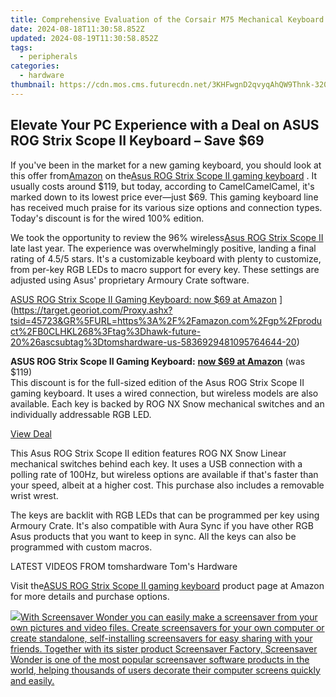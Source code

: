```yaml
---
title: Comprehensive Evaluation of the Corsair M75 Mechanical Keyboard with Bi-Directional Buttons Reviewed
date: 2024-08-18T11:30:58.852Z
updated: 2024-08-19T11:30:58.852Z
tags:
  - peripherals
categories:
  - hardware
thumbnail: https://cdn.mos.cms.futurecdn.net/3KHFwgnD2qvyqAhQW9Thnk-320-80.jpg
---
```


## Elevate Your PC Experience with a Deal on ASUS ROG Strix Scope II Keyboard – Save $69

If you've been in the market for a new gaming keyboard, you should look at this offer from[Amazon](https://tools.techidaily.com) on the[Asus ROG Strix Scope II gaming keyboard](https://target.georiot.com/Proxy.ashx?tsid=45723&GR%5FURL=https%3A%2F%2Famazon.com%2Fgp%2Fproduct%2FB0CLHKL268%3Ftag%3Dhawk-future-20%26ascsubtag%3Dtomshardware-us-2129996408012957823-20) . It usually costs around $119, but today, according to CamelCamelCamel, it's marked down to its lowest price ever—just $69\. This gaming keyboard line has received much praise for its various size options and connection types. Today's discount is for the wired 100% edition.

 We took the opportunity to review the 96% wireless[Asus ROG Strix Scope II](https://tools.techidaily.com) late last year. The experience was overwhelmingly positive, landing a final rating of 4.5/5 stars. It's a customizable keyboard with plenty to customize, from per-key RGB LEDs to macro support for every key. These settings are adjusted using Asus' proprietary Armoury Crate software.

[ASUS ROG Strix Scope II Gaming Keyboard: now $69 at Amazon](https://cdn.mos.cms.futurecdn.net/bAyy3cRHFSXh4g8m6NCWFK-200-100.jpg "ASUS ROG Strix Scope II Gaming Keyboard: now $69 at Amazon") ](https://target.georiot.com/Proxy.ashx?tsid=45723&GR%5FURL=https%3A%2F%2Famazon.com%2Fgp%2Fproduct%2FB0CLHKL268%3Ftag%3Dhawk-future-20%26ascsubtag%3Dtomshardware-us-5836929481095764644-20)

**ASUS ROG Strix Scope II Gaming Keyboard:** [**now $69 at Amazon**](https://target.georiot.com/Proxy.ashx?tsid=45723&GR%5FURL=https%3A%2F%2Famazon.com%2Fgp%2Fproduct%2FB0CLHKL268%3Ftag%3Dhawk-future-20%26ascsubtag%3Dtomshardware-us-4253601364460401298-20) (was $119)  
 This discount is for the full-sized edition of the Asus ROG Strix Scope II gaming keyboard. It uses a wired connection, but wireless models are also available. Each key is backed by ROG NX Snow mechanical switches and an individually addressable RGB LED.

[View Deal](https://target.georiot.com/Proxy.ashx?tsid=45723&GR%5FURL=https%3A%2F%2Famazon.com%2Fgp%2Fproduct%2FB0CLHKL268%3Ftag%3Dhawk-future-20%26ascsubtag%3Dtomshardware-us-5836929481095764644-20)

 This Asus ROG Strix Scope II edition features ROG NX Snow Linear mechanical switches behind each key. It uses a USB connection with a polling rate of 100Hz, but wireless options are available if that's faster than your speed, albeit at a higher cost. This purchase also includes a removable wrist wrest.

 The keys are backlit with RGB LEDs that can be programmed per key using Armoury Crate. It's also compatible with Aura Sync if you have other RGB Asus products that you want to keep in sync. All the keys can also be programmed with custom macros.

 LATEST VIDEOS FROM tomshardware Tom's Hardware

 Visit the[ASUS ROG Strix Scope II gaming keyboard](https://target.georiot.com/Proxy.ashx?tsid=45723&GR%5FURL=https%3A%2F%2Famazon.com%2Fgp%2Fproduct%2FB0CLHKL268%3Ftag%3Dhawk-future-20%26ascsubtag%3Dtomshardware-us-5432698478286991933-20) product page at Amazon for more details and purchase options.

<ins class="adsbygoogle"
     style="display:block"
     data-ad-format="autorelaxed"
     data-ad-client="ca-pub-7571918770474297"
     data-ad-slot="1223367746"></ins>



<ins class="adsbygoogle"
     style="display:block"
     data-ad-client="ca-pub-7571918770474297"
     data-ad-slot="8358498916"
     data-ad-format="auto"
     data-full-width-responsive="true"></ins>



<!-- affiliate ads begin -->
<a href="https://secure.2checkout.com/order/checkout.php?PRODS=195080&QTY=1&AFFILIATE=108875&CART=1"><img src="https://www.blumentals.net/scrwonder/images/screensaver-software.png" border="0">With Screensaver Wonder you can easily make a screensaver from your own pictures and video files. Create screensavers for your own computer or create standalone, self-installing screensavers for easy sharing with your friends. Together with its sister product Screensaver Factory, Screensaver Wonder is one of the most popular screensaver software products in the world, helping thousands of users decorate their computer screens quickly and easily.</a>
<!-- affiliate ads end -->